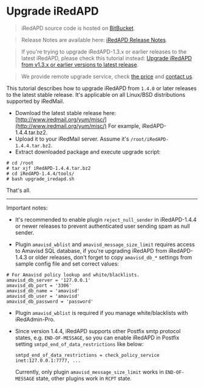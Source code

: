 # Upgrade iRedAPD

> iRedAPD source code is hosted on [BitBucket](https://bitbucket.org/zhb/iredapd/).

> Release Notes are available here: [iRedAPD Release Notes](./iredapd.releases.html).

> If you're trying to upgrade iRedAPD-1.3.x or earlier releases to the latest
> iRedAPD, please check this tutorial instead: 
> [Upgrade iRedAPD from v1.3.x or earlier versions to latest release](./upgrade.old.iredapd.html).

> We provide remote upgrade service, check [the price](../support.html) and [contact us](../contact.html).

This tutorial describes how to upgrade iRedAPD from `1.4.0` or later releases
to the latest stable release. It's applicable on all Linux/BSD distributions
supported by iRedMail.

* Download the latest stable release here: [http://www.iredmail.org/yum/misc/](http://www.iredmail.org/yum/misc/)
  For example, iRedAPD-1.4.4.tar.bz2.
* Upload it to your iRedMail server. Assume it's `/root/iRedAPD-1.4.4.tar.bz2`.
* Extract downloaded package and execute upgrade script:

```
# cd /root
# tar xjf iRedAPD-1.4.4.tar.bz2
# cd iRedAPD-1.4.4/tools/
# bash upgrade_iredapd.sh
```

That's all.

----

Important notes:

* It's recommended to enable plugin `reject_null_sender` in iRedAPD-1.4.4 or
  newer releases to prevent authenticated user sending spam as null sender.

* Plugin `amavisd_wblist` and `amavisd_message_size_limit` requires access
  to Amavisd SQL database, if you're upgrading iRedAPD from iRedAPD-1.4.3
  or older releases, don't forget to copy `amavisd_db_*` settings from
  sample config file and set correct values:

```
# For Amavisd policy lookup and white/blacklists.
amavisd_db_server = '127.0.0.1'
amavisd_db_port = '3306'
amavisd_db_name = 'amavisd'
amavisd_db_user = 'amavisd'
amavisd_db_password = 'password'
```

* Plugin `amavisd_wblist` is required if you manage white/blacklists with
  iRedAdmin-Pro.

* Since version 1.4.4, iRedAPD supports other Postfix smtp protocol states,
  e.g. `END-OF-MESSAGE`, so you can enable iRedAPD in Postfix setting
  `smtpd_end_of_data_restrictions` like below:

    ```smtpd_end_of_data_restrictions = check_policy_service inet:127.0.0.1:7777, ...```

    Currently, only plugin `amavisd_message_size_limit` works in `END-OF-MESSAGE`
    state, other plugins work in `RCPT` state.
